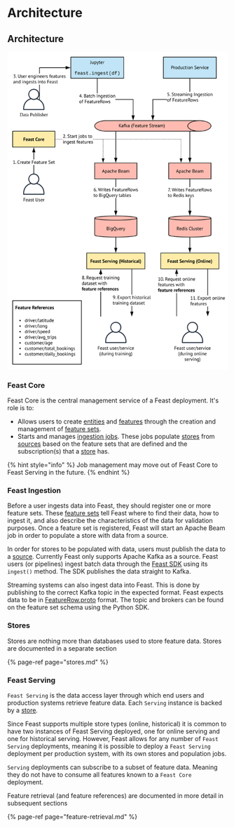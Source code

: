 # Architecture

## Architecture

![Feast high-level flow](../.gitbook/assets/blank-diagram-4.svg)

### **Feast Core**

Feast Core is the central management service of a Feast deployment. It's role is to:

* Allows users to create [entities](entities.md) and [features](features.md) through the creation and management of [feature sets](feature-sets.md). 
* Starts and manages [ingestion jobs](data-ingestion.md). These jobs populate [stores](stores.md) from [sources](sources.md) based on the feature sets that are defined and the subscription\(s\) that a [store](stores.md) has. 

{% hint style="info" %}
Job management may move out of Feast Core to Feast Serving in the future.
{% endhint %}

### **Feast Ingestion**

Before a user ingests data into Feast, they should register one or more feature sets. These [feature sets](feature-sets.md) tell Feast where to find their data, how to ingest it, and also describe the characteristics of the data for validation purposes. Once a feature set is registered, Feast will start an Apache Beam job in order to populate a store with data from a source.

In order for stores to be populated with data, users must publish the data to a [source](sources.md). Currently Feast only supports Apache Kafka as a source. Feast users \(or pipelines\) ingest batch data through the [Feast SDK](../introduction/getting-started/feast-sdk.md) using its `ingest()` method. The SDK publishes the data straight to Kafka.

Streaming systems can also ingest data into Feast. This is done by publishing to the correct Kafka topic in the expected format. Feast expects data to be in [FeatureRow.proto](https://api.docs.feast.dev/grpc/feast.types.pb.html#FeatureRow) format. The topic and brokers can be found on the feature set schema using the Python SDK.

### **Stores**

Stores are nothing more than databases used to store feature data. Stores are documented in a separate section

{% page-ref page="stores.md" %}

### **Feast Serving**

 `Feast Serving` is the data access layer through which end users and production systems retrieve feature data. Each `Serving` instance is backed by a [store](stores.md).

Since Feast supports multiple store types \(online, historical\) it is common to have two instances of Feast Serving deployed, one for online serving and one for historical serving. However, Feast allows for any number of `Feast Serving` deployments, meaning it is possible to deploy a `Feast Serving` deployment  per production system, with its own stores and population jobs.

`Serving` deployments can subscribe to a subset of feature data. Meaning they do not have to consume all features known to a `Feast Core` deployment.

Feature retrieval \(and feature references\) are documented in more detail in subsequent sections

{% page-ref page="feature-retrieval.md" %}





